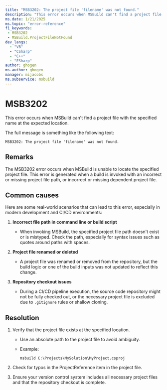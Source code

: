```yaml
---
title: "MSB3202: The project file 'filename' was not found."
description: "This error occurs when MSBuild can't find a project file with the specified name at the expected location."
ms.date: 1/21/2025
ms.topic: "error-reference"
f1_keywords:
 - MSB3202
 - MSBuild.ProjectFileNotFound
dev_langs:
  - "VB"
  - "CSharp"
  - "C++"
  - "FSharp"
author: ghogen
ms.author: ghogen
manager: mijacobs
ms.subservice: msbuild
---
```

# MSB3202

This error occurs when MSBuild can't find a project file with the specified name at the expected location.

The full message is something like the following text:

```output
MSB3202: The project file 'filename' was not found.
```

## Remarks

The MSB3202 error occurs when MSBuild is unable to locate the specified project file. This error is generated when a build is invoked with an incorrect or missing project file path, or incorrect or missing dependent project file.

## Common causes

Here are some real-world scenarios that can lead to this error, especially in modern development and CI/CD environments:

1. **Incorrect file path in command line or build script**
   - When invoking MSBuild, the specified project file path doesn't exist or is mistyped. Check the path, especially for syntax issues such as quotes around paths with spaces.

2. **Project file renamed or deleted**
   - A project file was renamed or removed from the repository, but the build logic or one of the build inputs was not updated to reflect this change.

3. **Repository checkout issues**
   - During a CI/CD pipeline execution, the source code repository might not be fully checked out, or the necessary project file is excluded due to `.gitignore` rules or shallow cloning.

## Resolution

1. Verify that the project file exists at the specified location.
   - Use an absolute path to the project file to avoid ambiguity.
   - Example:

     `msbuild C:\Projects\MySolution\MyProject.csproj`

2. Check for typos in the ProjectReference item in the project file.

3. Ensure your version control system includes all necessary project files and that the repository checkout is complete.

